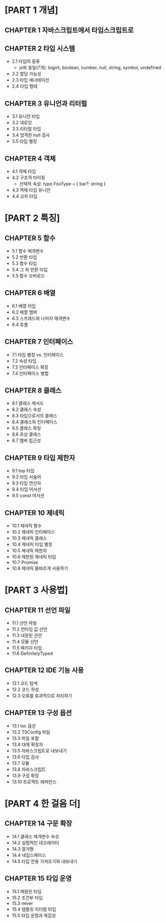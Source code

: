 # [PART 1 개념]

## CHAPTER 1 자바스크립트에서 타입스크립트로


## CHAPTER 2 타입 시스템
* 2.1 타입의 종류
	* js와 동일(7개): bigint, boolean, number, null, string, symbol, undefined
* 2.2 할당 가능성
* 2.3 타입 애너테이션
* 2.4 타입 형태


## CHAPTER 3 유니언과 리터럴
* 3.1 유니언 타입
* 3.2 내로잉
* 3.3 리터럴 타입
* 3.4 엄격한 null 검사
* 3.5 타입 별칭


## CHAPTER 4 객체
* 4.1 객체 타입
* 4.2 구조적 타이핑
	* 선택적 속성: type FooType = { bar?: string }
* 4.3 객체 타입 유니언
* 4.4 교차 타입



# [PART 2 특징]

## CHAPTER 5 함수
* 5.1 함수 매개변수
* 5.2 반환 타입
* 5.3 함수 타입
* 5.4 그 외 반환 타입
* 5.5 함수 오버로드


## CHAPTER 6 배열
* 6.1 배열 타입
* 6.2 배열 멤버
* 6.3 스프레드와 나머지 매개변수
* 6.4 튜플


## CHAPTER 7 인터페이스
* 7.1 타입 별칭 vs. 인터페이스
* 7.2 속성 타입
* 7.3 인터페이스 확장
* 7.4 인터페이스 병합


## CHAPTER 8 클래스
* 8.1 클래스 메서드
* 8.2 클래스 속성
* 8.3 타입으로서의 클래스
* 8.4 클래스와 인터페이스
* 8.5 클래스 확장
* 8.6 추상 클래스
* 8.7 멤버 접근성


## CHAPTER 9 타입 제한자
* 9.1 top 타입
* 9.2 타입 서술어
* 9.3 타입 연산자
* 9.4 타입 어서션
* 9.5 const 어서션


## CHAPTER 10 제네릭
* 10.1 제네릭 함수
* 10.2 제네릭 인터페이스
* 10.3 제네릭 클래스
* 10.4 제네릭 타입 별칭
* 10.5 제네릭 제한자
* 10.6 제한된 제네릭 타입
* 10.7 Promise
* 10.8 제네릭 올바르게 사용하기



# [PART 3 사용법]

## CHAPTER 11 선언 파일
* 11.1 선언 파일
* 11.2 런타임 값 선언
* 11.3 내장된 선언
* 11.4 모듈 선언
* 11.5 패키지 타입
* 11.6 DefinitelyTyped


## CHAPTER 12 IDE 기능 사용
* 12.1 코드 탐색
* 12.2 코드 작성
* 12.3 오류를 효과적으로 처리하기


## CHAPTER 13 구성 옵션
* 13.1 tsc 옵션
* 13.2 TSConfig 파일
* 13.3 파일 포함
* 13.4 대체 확장자
* 13.5 자바스크립트로 내보내기
* 13.6 타입 검사
* 13.7 모듈
* 13.8 자바스크립트
* 13.9 구성 확장
* 13.10 프로젝트 레퍼런스



# [PART 4 한 걸음 더]

## CHAPTER 14 구문 확장
* 14.1 클래스 매개변수 속성
* 14.2 실험적인 데코레이터
* 14.3 열거형
* 14.4 네임스페이스
* 14.5 타입 전용 가져오기와 내보내기


## CHAPTER 15 타입 운영
* 15.1 매핑된 타입
* 15.2 조건부 타입
* 15.3 never
* 15.4 템플릿 리터럴 타입
* 15.5 타입 운영과 복잡성
